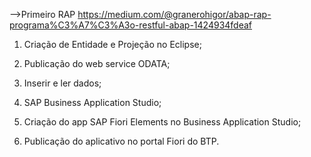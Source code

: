 -->Primeiro RAP
https://medium.com/@granerohigor/abap-rap-programa%C3%A7%C3%A3o-restful-abap-1424934fdeaf

1. Criação de Entidade e Projeção no Eclipse;

2. Publicação do web service ODATA;

3. Inserir e ler dados;

4. SAP Business Application Studio;

5. Criação do app SAP Fiori Elements no Business Application Studio;

6. Publicação do aplicativo no portal Fiori do BTP.